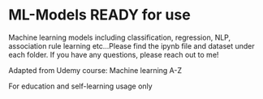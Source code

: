 # ML-Models READY for use

Machine learning models including classification, regression, NLP, association rule learning etc...Please find the ipynb file and dataset under each folder. If you have any questions, please reach out to me!

Adapted from Udemy course: Machine learning A-Z 

For education and self-learning usage only
